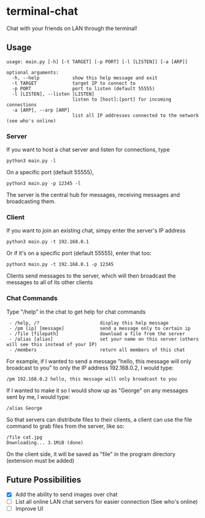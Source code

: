 # terminal-chat
Chat with your friends on LAN through the terminal!

## Usage
```
usage: main.py [-h] [-t TARGET] [-p PORT] [-l [LISTEN]] [-a [ARP]]

optional arguments:
  -h, --help            show this help message and exit
  -t TARGET             target IP to connect to
  -p PORT               port to listen (default 55555)
  -l [LISTEN], --listen [LISTEN]
                        listen to [host]:[port] for incoming connections
  -a [ARP], --arp [ARP]
                        list all IP addresses connected to the network (see who's online)
```
### Server
If you want to host a chat server and listen for connections, type
```
python3 main.py -l
```
On a specific port (default 55555),
```
python3 main.py -p 12345 -l
```
The server is the central hub for messages, receiving messages and broadcasting them.
### Client
If you want to join an existing chat, simpy enter the server's IP address
```
python3 main.py -t 192.168.0.1
```
Or if it's on a specific port (default 55555), enter that too:
```
python3 main.py -t 192.168.0.1 -p 12345
```
Clients send messages to the server, which will then broadcast the messages to all of its other clients
### Chat Commands
Type "/help" in the chat to get help for chat commands
```
 - /help, /?                      display this help message
 - /pm [ip] [message]             send a message only to certain ip
 - /file [filepath]               download a file from the server
 - /alias [alias]                 set your name on this server (others will see this instead of your IP)
 - /members                       return all members of this chat
```
For example, if I wanted to send a message "hello, this message will only broadcast to you" to only the IP address 192.168.0.2, I would type:
```
/pm 192.168.0.2 hello, this message will only broadcast to you
```
If I wanted to make it so I would show up as "George" on any messages sent by me, I would type:
```
/alias George
```
So that servers can distribute files to their clients, a client can use the file command to grab files from the server, like so:
```
/file cat.jpg
Downloading... 3.1MiB (done)
```
On the client side, it will be saved as "file" in the program directory (extension must be added)

## Future Possibilities
- [x] Add the ability to send images over chat
- [ ] List all online LAN chat servers for easier connection (See who's online)
- [ ] Improve UI
